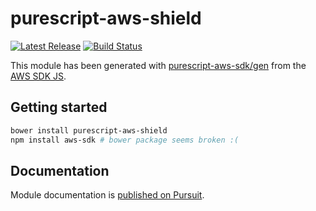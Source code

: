 # purescript-aws-shield

[![Latest Release](https://pursuit.purescript.org/packages/purescript-aws-shield/badge)](https://pursuit.purescript.org/packages/purescript-aws-shield)
[![Build Status](https://app.wercker.com/status/5909b9e96d1080804b17a28f72f87b6b/s/master)](https://app.wercker.com/project/byKey/5909b9e96d1080804b17a28f72f87b6b)

This module has been generated with [purescript-aws-sdk/gen](https://github.com/purescript-aws-sdk/gen) from the [AWS SDK JS](https://github.com/aws/aws-sdk-js).

## Getting started

```sh
bower install purescript-aws-shield
npm install aws-sdk # bower package seems broken :(
```

## Documentation

Module documentation is [published on Pursuit](http://pursuit.purescript.org/packages/purescript-aws-shield).
